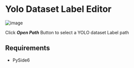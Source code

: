 # Yolo Dataset Label Editor



![image](https://github.com/Oh-JongJin/yolo_dataset_lable_editor/assets/45455262/6f5c9efa-c818-455a-a92f-523930588e3a)

Click ***Open Path*** Button to select a YOLO dataset Label path





## Requirements

- PySide6